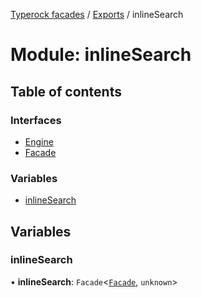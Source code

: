 [Typerock facades](../index.md) / [Exports](../modules.md) / inlineSearch

# Module: inlineSearch

## Table of contents

### Interfaces

- [Engine](../interfaces/inlineSearch.Engine.md)
- [Facade](../interfaces/inlineSearch.Facade.md)

### Variables

- [inlineSearch](inlineSearch.md#inlinesearch)

## Variables

### inlineSearch

• **inlineSearch**: `Facade`<[`Facade`](../interfaces/inlineSearch.Facade.md), `unknown`\>
